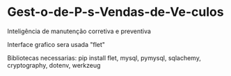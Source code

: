 # Gest-o-de-P-s-Vendas-de-Ve-culos
Inteligência de manutenção corretiva e preventiva


Interface grafico sera usada "flet"

Bibliotecas necessarias: pip install flet, mysql, pymysql, sqlachemy, cryptography, dotenv, werkzeug




